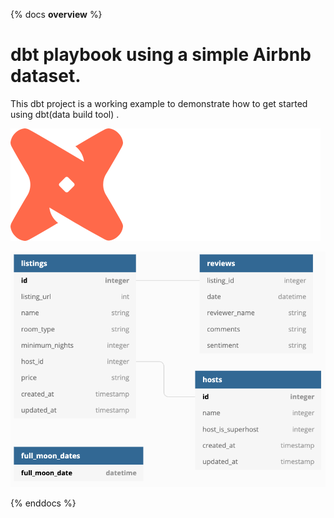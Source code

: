 {% docs __overview__ %}
# dbt playbook using a simple Airbnb dataset.

This dbt project is a working example to demonstrate how to get started using dbt(data build tool) .

![dbt Logo](assets/dbt-logo.svg)

![raw schema](assets/input_schema.png)

{% enddocs %}